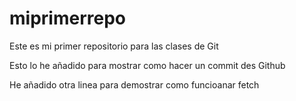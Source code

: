 # miprimerrepo
Este es mi primer repositorio para las clases de Git

Esto lo he añadido para mostrar como hacer un commit des Github

He añadido otra linea para demostrar como funcioanar fetch


